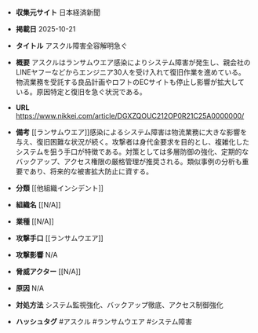 - **収集元サイト**
日本経済新聞

- **掲載日**
2025-10-21

- **タイトル**
アスクル障害全容解明急ぐ

- **概要**
アスクルはランサムウエア感染によりシステム障害が発生し、親会社のLINEヤフーなどからエンジニア30人を受け入れて復旧作業を進めている。物流業務を受託する良品計画やロフトのECサイトも停止し影響が拡大している。原因特定と復旧を急ぐ状況である。

- **URL**
https://www.nikkei.com/article/DGXZQOUC212OP0R21C25A0000000/

- **備考**
[[ランサムウエア]]感染によるシステム障害は物流業務に大きな影響を与え、復旧困難な状況が続く。攻撃者は身代金要求を目的とし、複雑化したシステムを狙う手口が特徴である。対策としては多層防御の強化、定期的なバックアップ、アクセス権限の厳格管理が推奨される。類似事例の分析も重要であり、将来的な被害拡大防止に資する。

- **分類**
[[他組織インシデント]]

- **組織名**
[[N/A]]

- **業種**
[[N/A]]

- **攻撃手口**
[[ランサムウエア]]

- **攻撃影響**
N/A

- **脅威アクター**
[[N/A]]

- **原因**
N/A

- **対処方法**
システム監視強化、バックアップ徹底、アクセス制御強化

- **ハッシュタグ**
#アスクル #ランサムウエア #システム障害

